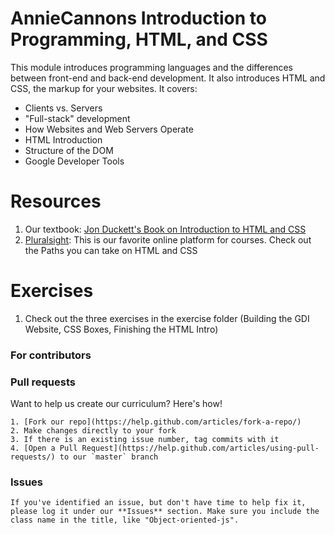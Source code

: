 # AnnieCannons Introduction to Programming, HTML, and CSS

This module introduces programming languages and the differences between front-end and back-end development. It also introduces HTML and CSS, the markup for your websites. It covers:

<ul>
<li>Clients vs. Servers</li>
<li>"Full-stack" development</li>
<li>How Websites and Web Servers Operate</li>
<li>HTML Introduction</li>
<li>Structure of the DOM</li>
<li>Google Developer Tools</li>
</ul>

# Resources
1) Our textbook: <a href="http://www.wiley.com/WileyCDA/WileyTitle/productCd-1118008189.html">Jon Duckett's Book on Introduction to HTML and CSS</a>
2) <a href="https://www.pluralsight.com/">Pluralsight</a>: This is our favorite online platform for courses. Check out the Paths you can take on HTML and CSS


# Exercises
1) Check out the three exercises in the exercise folder (Building the GDI Website, CSS Boxes, Finishing the HTML Intro)

 
  ### For contributors
  ### Pull requests

  Want to help us create our curriculum? Here's how!

    1. [Fork our repo](https://help.github.com/articles/fork-a-repo/)
    2. Make changes directly to your fork
    3. If there is an existing issue number, tag commits with it
    4. [Open a Pull Request](https://help.github.com/articles/using-pull-requests/) to our `master` branch

  ### Issues

    If you've identified an issue, but don't have time to help fix it, please log it under our **Issues** section. Make sure you include the class name in the title, like "Object-oriented-js". 
  
